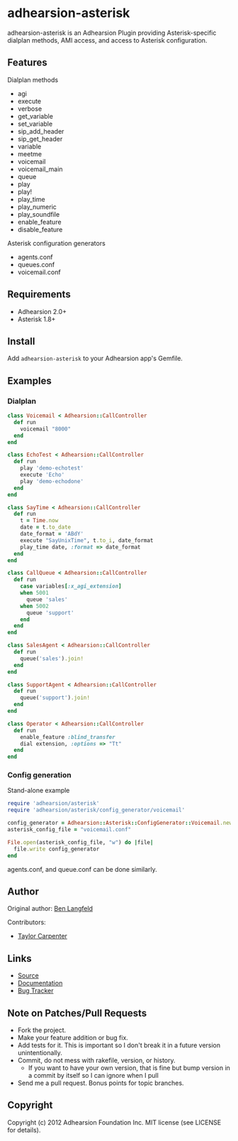 adhearsion-asterisk
===========

adhearsion-asterisk is an Adhearsion Plugin providing Asterisk-specific dialplan methods, AMI access, and access to Asterisk configuration.

Features
--------

Dialplan methods

  * agi
  * execute
  * verbose
  * get_variable
  * set_variable
  * sip_add_header
  * sip_get_header
  * variable
  * meetme
  * voicemail
  * voicemail_main
  * queue
  * play
  * play!
  * play_time
  * play_numeric
  * play_soundfile
  * enable_feature
  * disable_feature

Asterisk configuration generators

  * agents.conf
  * queues.conf
  * voicemail.conf

Requirements
------------

* Adhearsion 2.0+
* Asterisk 1.8+

Install
-------

Add `adhearsion-asterisk` to your Adhearsion app's Gemfile.

Examples
--------

### Dialplan


```ruby
class Voicemail < Adhearsion::CallController
  def run
    voicemail "8000"
  end
end

class EchoTest < Adhearsion::CallController
  def run
    play 'demo-echotest'
    execute 'Echo'
    play 'demo-echodone'
  end
end

class SayTime < Adhearsion::CallController
  def run
    t = Time.now
    date = t.to_date
    date_format = 'ABdY'
    execute "SayUnixTime", t.to_i, date_format
    play_time date, :format => date_format
  end
end

class CallQueue < Adhearsion::CallController
  def run
    case variables[:x_agi_extension]
    when 5001
      queue 'sales'
    when 5002
      queue 'support'
    end
  end
end

class SalesAgent < Adhearsion::CallController
  def run
    queue('sales').join!
  end
end

class SupportAgent < Adhearsion::CallController
  def run
    queue('support').join!
  end
end

class Operator < Adhearsion::CallController
  def run
    enable_feature :blind_transfer
    dial extension, :options => "Tt"
  end
end


```

### Config generation

Stand-alone example

```ruby
require 'adhearsion/asterisk'
require 'adhearsion/asterisk/config_generator/voicemail'

config_generator = Adhearsion::Asterisk::ConfigGenerator::Voicemail.new
asterisk_config_file = "voicemail.conf"

File.open(asterisk_config_file, "w") do |file|
  file.write config_generator
end
```

agents.conf, and queue.conf can be done similarly.

Author
------

Original author: [Ben Langfeld](https://github.com/benlangfeld)

Contributors:
  * [Taylor Carpenter](https://github.com/taylor)

Links
-----
* [Source](https://github.com/adhearsion/adhearsion-asterisk)
* [Documentation](http://rdoc.info/github/adhearsion/adhearsion-asterisk/master/frames)
* [Bug Tracker](https://github.com/adhearsion/adhearsion-asterisk/issues)

Note on Patches/Pull Requests
-----------------------------

* Fork the project.
* Make your feature addition or bug fix.
* Add tests for it. This is important so I don't break it in a future version unintentionally.
* Commit, do not mess with rakefile, version, or history.
  * If you want to have your own version, that is fine but bump version in a commit by itself so I can ignore when I pull
* Send me a pull request. Bonus points for topic branches.

Copyright
---------

Copyright (c) 2012 Adhearsion Foundation Inc. MIT license (see LICENSE for details).
